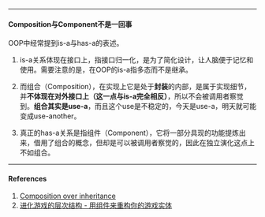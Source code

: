 
---
#### Composition与Component不是一回事

OOP中经常提到is-a与has-a的表述。

1. is-a关系体现在接口上，指接口归一化，是为了简化设计，让人脑便于记忆和使用。需要注意的是，在OOP的is-a指多态而不是继承。

2. 而组合（Composition），在实现上它是处于**封装**的内部，是属于实现细节，并**不体现在对外接口上（这一点与is-a完全相反）**，所以不会被调用者察觉到。**组合其实是use-a**，而且这个use是不稳定的，今天是use-a，明天就可能变成use-another。

3. 真正的has-a关系是指组件（Component），它将一部分具现的功能提炼出来，借用了组合的概念，但却是可以被调用者察觉的，因此在独立演化这点上不如组合。

---
#### References

1. [Composition over inheritance](https://en.wikipedia.org/wiki/Composition_over_inheritance)
2. [进化游戏的层次结构 - 用组件来重构你的游戏实体](http://www.cnblogs.com/Henrya2/archive/2010/10/14/1851717.html)